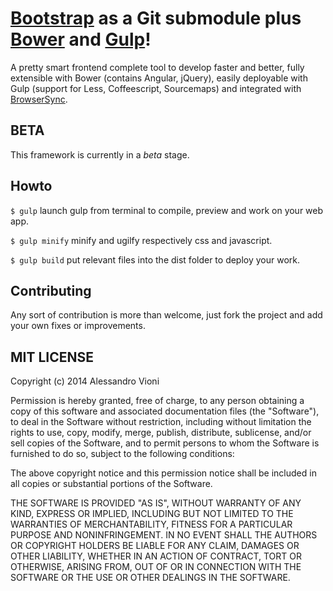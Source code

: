 [Bootstrap](http://getbootstrap.com/) as a __Git submodule__ plus [Bower](http://bower.io/) and [Gulp](http://gulpjs.com/)!
===========================================================================================================================

A pretty smart frontend complete tool to develop faster and better, fully extensible with Bower (contains Angular, jQuery), easily deployable with Gulp (support for Less, Coffeescript, Sourcemaps) and integrated with [BrowserSync](http://www.browsersync.io/).

## BETA

This framework is currently in a *beta* stage.

## Howto

`$ gulp` launch gulp from terminal to compile, preview and work on your web app.

`$ gulp minify` minify and ugilfy respectively css and javascript.

`$ gulp build` put relevant files into the dist folder to deploy your work.

## Contributing

Any sort of contribution is more than welcome, just fork the project and add your own fixes or improvements.

## MIT LICENSE
Copyright (c) 2014 Alessandro Vioni

Permission is hereby granted, free of charge, to any person obtaining a copy
of this software and associated documentation files (the "Software"), to deal
in the Software without restriction, including without limitation the rights
to use, copy, modify, merge, publish, distribute, sublicense, and/or sell
copies of the Software, and to permit persons to whom the Software is
furnished to do so, subject to the following conditions:

The above copyright notice and this permission notice shall be included in all
copies or substantial portions of the Software.

THE SOFTWARE IS PROVIDED "AS IS", WITHOUT WARRANTY OF ANY KIND, EXPRESS OR
IMPLIED, INCLUDING BUT NOT LIMITED TO THE WARRANTIES OF MERCHANTABILITY,
FITNESS FOR A PARTICULAR PURPOSE AND NONINFRINGEMENT. IN NO EVENT SHALL THE
AUTHORS OR COPYRIGHT HOLDERS BE LIABLE FOR ANY CLAIM, DAMAGES OR OTHER
LIABILITY, WHETHER IN AN ACTION OF CONTRACT, TORT OR OTHERWISE, ARISING FROM,
OUT OF OR IN CONNECTION WITH THE SOFTWARE OR THE USE OR OTHER DEALINGS IN THE
SOFTWARE.
